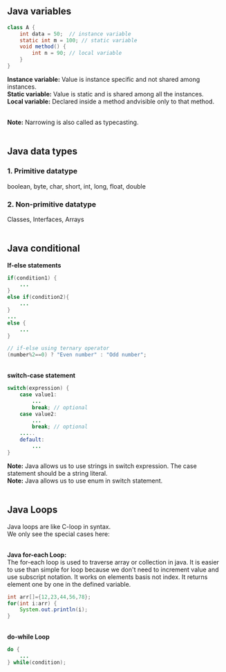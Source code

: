 ## Java variables
```java
class A {
    int data = 50;  // instance variable  
    static int m = 100; // static variable
    void method() {
        int n = 90; // local variable
    }
}
```
**Instance variable:** Value is instance specific and not shared among instances.<br/>
**Static variable:** Value is static and is shared among all the instances.<br/>
**Local variable:** Declared inside a method andvisible only to that method.<br/><br/>

**Note:** Narrowing is also called as typecasting.<br/><br/>

## Java data types
### 1. Primitive datatype
boolean, byte, char, short, int, long, float, double<br/>
### 2. Non-primitive datatype
Classes, Interfaces, Arrays<br/><br/>

## Java conditional
**If-else statements**
```java
if(condition1) {
    ...
}
else if(condition2){
    ...
}
...
else {
    ...
}
```
```java
// if-else using ternary operator
(number%2==0) ? "Even number" : "Odd number";
```

<br/>**switch-case statement**
```java
switch(expression) {
    case value1:
        ...
        break; // optional
    case value2:
        ...
        break; // optional
    .....
    default:
        ...
}
```
**Note:** Java allows us to use strings in switch expression. The case statement should be a string literal.<br/>
**Note:** Java allows us to use enum in switch statement.<br/><br/>

## Java Loops
Java loops are like C-loop in syntax.<br/>
We only see the special cases here:<br/><br/>

**Java for-each Loop:**<br/>
The for-each loop is used to traverse array or collection in java. It is easier to use than simple for loop because we don't need to increment value and use subscript notation. It works on elements basis not index. It returns element one by one in the defined variable.
```java
int arr[]={12,23,44,56,78};  
for(int i:arr) {  
    System.out.println(i);  
}  
```

<br/>**do-while Loop**
```java
do {
    ...
} while(condition);
```


